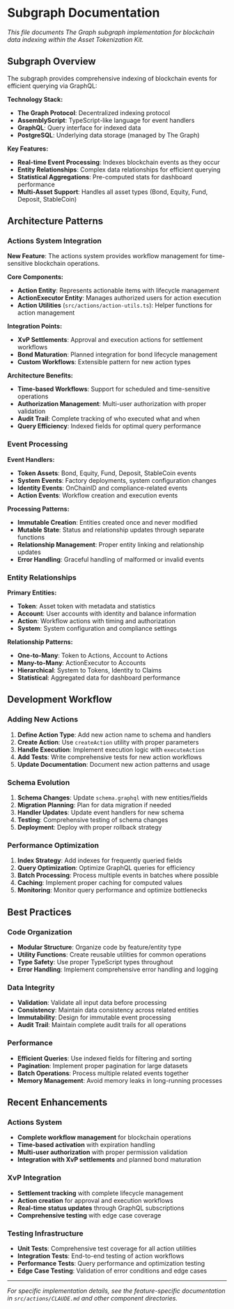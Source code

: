# Subgraph Documentation

_This file documents The Graph subgraph implementation for blockchain data indexing within the Asset Tokenization Kit._

## Subgraph Overview

The subgraph provides comprehensive indexing of blockchain events for efficient querying via GraphQL:

**Technology Stack:**
- **The Graph Protocol**: Decentralized indexing protocol
- **AssemblyScript**: TypeScript-like language for event handlers
- **GraphQL**: Query interface for indexed data
- **PostgreSQL**: Underlying data storage (managed by The Graph)

**Key Features:**
- **Real-time Event Processing**: Indexes blockchain events as they occur
- **Entity Relationships**: Complex data relationships for efficient querying
- **Statistical Aggregations**: Pre-computed stats for dashboard performance
- **Multi-Asset Support**: Handles all asset types (Bond, Equity, Fund, Deposit, StableCoin)

## Architecture Patterns

### Actions System Integration

**New Feature**: The actions system provides workflow management for time-sensitive blockchain operations.

**Core Components:**
- **Action Entity**: Represents actionable items with lifecycle management
- **ActionExecutor Entity**: Manages authorized users for action execution
- **Action Utilities** (`src/actions/action-utils.ts`): Helper functions for action management

**Integration Points:**
- **XvP Settlements**: Approval and execution actions for settlement workflows
- **Bond Maturation**: Planned integration for bond lifecycle management
- **Custom Workflows**: Extensible pattern for new action types

**Architecture Benefits:**
- **Time-based Workflows**: Support for scheduled and time-sensitive operations
- **Authorization Management**: Multi-user authorization with proper validation
- **Audit Trail**: Complete tracking of who executed what and when
- **Query Efficiency**: Indexed fields for optimal query performance

### Event Processing

**Event Handlers:**
- **Token Assets**: Bond, Equity, Fund, Deposit, StableCoin events
- **System Events**: Factory deployments, system configuration changes
- **Identity Events**: OnChainID and compliance-related events
- **Action Events**: Workflow creation and execution events

**Processing Patterns:**
- **Immutable Creation**: Entities created once and never modified
- **Mutable State**: Status and relationship updates through separate functions
- **Relationship Management**: Proper entity linking and relationship updates
- **Error Handling**: Graceful handling of malformed or invalid events

### Entity Relationships

**Primary Entities:**
- **Token**: Asset token with metadata and statistics
- **Account**: User accounts with identity and balance information
- **Action**: Workflow actions with timing and authorization
- **System**: System configuration and compliance settings

**Relationship Patterns:**
- **One-to-Many**: Token to Actions, Account to Actions
- **Many-to-Many**: ActionExecutor to Accounts
- **Hierarchical**: System to Tokens, Identity to Claims
- **Statistical**: Aggregated data for dashboard performance

## Development Workflow

### Adding New Actions

1. **Define Action Type**: Add new action name to schema and handlers
2. **Create Action**: Use `createAction` utility with proper parameters
3. **Handle Execution**: Implement execution logic with `executeAction`
4. **Add Tests**: Write comprehensive tests for new action workflows
5. **Update Documentation**: Document new action patterns and usage

### Schema Evolution

1. **Schema Changes**: Update `schema.graphql` with new entities/fields
2. **Migration Planning**: Plan for data migration if needed
3. **Handler Updates**: Update event handlers for new schema
4. **Testing**: Comprehensive testing of schema changes
5. **Deployment**: Deploy with proper rollback strategy

### Performance Optimization

1. **Index Strategy**: Add indexes for frequently queried fields
2. **Query Optimization**: Optimize GraphQL queries for efficiency
3. **Batch Processing**: Process multiple events in batches where possible
4. **Caching**: Implement proper caching for computed values
5. **Monitoring**: Monitor query performance and optimize bottlenecks

## Best Practices

### Code Organization
- **Modular Structure**: Organize code by feature/entity type
- **Utility Functions**: Create reusable utilities for common operations
- **Type Safety**: Use proper TypeScript types throughout
- **Error Handling**: Implement comprehensive error handling and logging

### Data Integrity
- **Validation**: Validate all input data before processing
- **Consistency**: Maintain data consistency across related entities
- **Immutability**: Design for immutable event processing
- **Audit Trail**: Maintain complete audit trails for all operations

### Performance
- **Efficient Queries**: Use indexed fields for filtering and sorting
- **Pagination**: Implement proper pagination for large datasets
- **Batch Operations**: Process multiple related events together
- **Memory Management**: Avoid memory leaks in long-running processes

## Recent Enhancements

### Actions System
- **Complete workflow management** for blockchain operations
- **Time-based activation** with expiration handling
- **Multi-user authorization** with proper permission validation
- **Integration with XvP settlements** and planned bond maturation

### XvP Integration
- **Settlement tracking** with complete lifecycle management
- **Action creation** for approval and execution workflows
- **Real-time status updates** through GraphQL subscriptions
- **Comprehensive testing** with edge case coverage

### Testing Infrastructure
- **Unit Tests**: Comprehensive test coverage for all action utilities
- **Integration Tests**: End-to-end testing of action workflows
- **Performance Tests**: Query performance and optimization testing
- **Edge Case Testing**: Validation of error conditions and edge cases

---

_For specific implementation details, see the feature-specific documentation in `src/actions/CLAUDE.md` and other component directories._